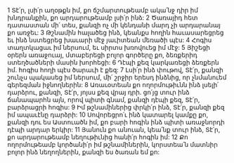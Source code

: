 1 Տէ՛ր, լսի՛ր աղօթքն իմ,
քո ճշմարտութեամբ ակա՛նջ դիր իմ խնդրանքին,
քո արդարութեամբ լսի՛ր ինձ:
2 Ծառայիդ հետ դատաստան մի՛ տես,
քանզի ոչ մի կենդանի մարդ չի արդարանայ քո առջեւ:
3 Թշնամին հալածեց ինձ,
կեանքս հողին հաւասարեցրեց եւ ինձ նստեցրեց խաւարի մէջ յաւիտեան մեռածի պէս:
4 Հոգիս տաղտկացաւ իմ ներսում,
եւ սիրտս խռովուեց իմ մէջ:
5 Յիշեցի օրերն առաջուայ,
մտաբերեցի բոլոր գործերը քո,
ձեռքերիդ ստեղծածների մասին խորհեցի:
6 Դէպի քեզ կարկառեցի ձեռքերն իմ.
հոգիս հողի պէս ծարաւի է քեզ:
7 Լսի՛ր ինձ փութով, Տէ՛ր,
քանզի շունչս պակասեց իմ ներսում,
մի՛ շրջիր երեսդ ինձնից,
որ չնմանուեմ գերեզման իջնողներին:
8 Առաւօտեան քո ողորմութիւնն ինձ լսելի՛ դարձրու,
քանզի, Տէ՛ր, յոյսս քեզ վրայ դրի.
ցո՛յց տուր ինձ ճանապարհն այն, որով պիտի գնամ,
քանզի դէպի քեզ, Տէ՛ր, բարձրացրի հոգիս:
9 Իմ թշնամիներից փրկի՛ր ինձ, Տէ՛ր,
քանզի քեզ իմ ապաւէնը դարձրի:
10 Սովորեցրո՛ւ ինձ կատարել կամքը քո,
քանզի դու ես Աստուածն իմ,
քո բարի հոգին ինձ պիտի առաջնորդի դէպի արդար երկիր:
11 Յանուն քո անուան, կեա՛նք տուր ինձ, Տէ՛ր,
քո արդարութեամբ նեղութիւնից հանի՛ր հոգին իմ:
12 Քո ողորմութեամբ կործանի՛ր իմ թշնամիներին,
կորստեա՛ն մատնիր բոլոր ինձ նեղողներին,
քանզի ես ծառան եմ քո:

